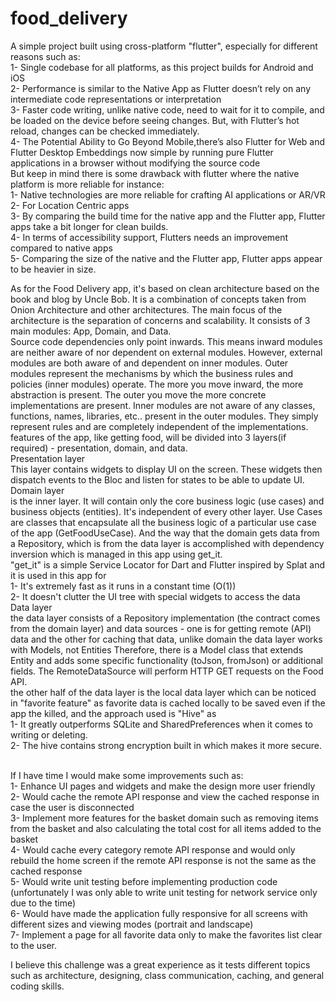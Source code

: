 # food_delivery

A simple project built using cross-platform "flutter", especially for different reasons such as:<br />
1- Single codebase for all platforms, as this project builds for Android and iOS<br />
2- Performance is similar to the Native App as Flutter doesn’t rely on any intermediate code representations or interpretation<br />
3- Faster code writing, unlike native code, need to wait for it to compile, and be loaded on the device before seeing changes. But, with Flutter’s hot reload, changes can be checked immediately.<br />
4- The Potential Ability to Go Beyond Mobile,there’s also Flutter for Web and Flutter Desktop Embeddings now simple by running pure Flutter applications in a browser without modifying the source code<br />
But keep in mind there is some drawback with flutter where the native platform is more reliable for instance:<br />
1- Native technologies are more reliable for crafting AI applications or AR/VR<br />
2- For Location Centric apps<br />
3- By comparing the build time for the native app and the Flutter app, Flutter apps take a bit longer for clean builds.<br />
4- In terms of accessibility support, Flutters needs an improvement compared to native apps<br />
5- Comparing the size of the native and the Flutter app, Flutter apps appear to be heavier in size.<br />

As for the Food Delivery app, it's based on clean architecture based on the book and blog by Uncle Bob. It is a combination of concepts taken from Onion Architecture and other architectures. The main focus of the architecture is the separation of concerns and scalability. It consists of 3 main modules: App, Domain, and Data.<br />
Source code dependencies only point inwards. This means inward modules are neither aware of nor dependent on external modules. However, external modules are both aware of and dependent on inner modules. Outer modules represent the mechanisms by which the business rules and policies (inner modules) operate. The more you move inward, the more abstraction is present. The outer you move the more concrete implementations are present. Inner modules are not aware of any classes, functions, names, libraries, etc.. present in the outer modules. They simply represent rules and are completely independent of the implementations.<br />
features of the app, like getting food, will be divided into 3 layers(if required) - presentation, domain, and data.<br />
Presentation layer<br />
This layer contains widgets to display UI on the screen. These widgets then dispatch events to the Bloc and listen for states to be able to update UI.<br />
Domain layer<br />
is the inner layer. It will contain only the core business logic (use cases) and business objects (entities). It's independent of every other layer. Use Cases are classes that encapsulate all the business logic of a particular use case of the app (GetFoodUseCase). And the way that the domain gets data from a Repository, which is from the data layer is accomplished with dependency inversion which is managed in this app using get_it.<br />
"get_it" is a simple Service Locator for Dart and Flutter inspired by Splat and it is used in this app for<br />
1- It's extremely fast as it runs in a constant time (O(1))<br />
2- It doesn't clutter the UI tree with special widgets to access the data<br />
Data layer<br />
the data layer consists of a Repository implementation (the contract comes from the domain layer) and data sources - one is for getting remote (API) data and the other for caching that data, unlike domain the data layer works with Models, not Entities Therefore, there is a Model class that extends Entity and adds some specific functionality (toJson, fromJson) or additional fields. The RemoteDataSource will perform HTTP GET requests on the Food API.<br />
the other half of the data layer is the local data layer which can be noticed in "favorite feature" as favorite data is cached locally to be saved even if the app the killed, and the approach used is "Hive" as <br />
1- It greatly outperforms SQLite and SharedPreferences when it comes to writing or deleting.<br />
2- The hive contains strong encryption built in which makes it more secure.<br />

<br />
If I have time I would make some improvements such as:<br />
1- Enhance UI pages and widgets and make the design more user friendly<br />
2- Would cache the remote API response and view the cached response in case the user is disconnected<br />
3- Implement more features for the basket domain such as removing items from the basket and also calculating the total cost for all items added to the basket<br />
4- Would cache every category remote API response and would only rebuild the home screen if the remote API response is not the same as the cached response<br />
5- Would write unit testing before implementing production code (unfortunately I was only able to write unit testing for network service only due to the time)<br />
6- Would have made the application fully responsive for all screens with different sizes and viewing modes (portrait and landscape)<br />
7- Implement a page for all favorite data only to make the favorites list clear to the user.<br />

I believe this challenge was a great experience as it tests different topics such as architecture, designing, class communication, caching, and general coding skills.






